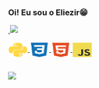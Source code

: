 ### Oi! Eu sou o Eliezir😁

<div>
  <a href="https://github.com/Eliezir">
  <img height="150em" src=""/>
  <img height="150em" src="https://github-readme-stats.vercel.app/api/top-langs/?username=Eliezir&layout=compact&langs_count=7&theme=dracula"/>
</div>
  
<div style="display: inline_block"><br>
  <img align="center" alt="Eliezir-Py" height="30" width="40" src="https://raw.githubusercontent.com/devicons/devicon/master/icons/python/python-plain.svg">
  <img align="center" alt="Eliezir-CSS" height="30" width="40" src="https://raw.githubusercontent.com/devicons/devicon/master/icons/css3/css3-plain.svg">
  <img align="center" alt="Eliezir-Html" height="30" width="40" src="https://raw.githubusercontent.com/devicons/devicon/master/icons/html5/html5-plain.svg">
  <img align="center" alt="Eliezir-JS" height="30" width="40" src="https://github.com/devicons/devicon/blob/master/icons/javascript/javascript-original.svg">
</div>

  ##
  
</div>
<a href = "mailto:eliezir2004@gmail.com"><img src="https://img.shields.io/badge/Gmail-D14836?style=for-the-badge&logo=gmail&logoColor=white" target="_blank"></a>

 
 
</div>

